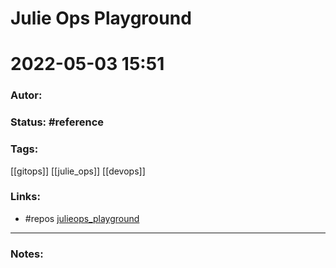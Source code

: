 # Julie Ops Playground
# 2022-05-03 15:51
### Autor:
### Status: #reference
### Tags: 
[[gitops]] [[julie_ops]] [[devops]]
### Links:
* #repos [julieops_playground](https://github.com/ogomezso/julie-playground)
---
### Notes:


